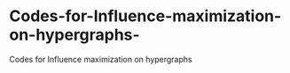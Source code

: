 # Codes-for-Influence-maximization-on-hypergraphs-
Codes for Influence maximization on hypergraphs 
